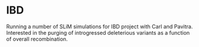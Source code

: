 # IBD

Running a number of SLiM simulations for IBD project with Carl and Pavitra. Interested in the purging of introgressed deleterious variants as a function of overall recombination.


